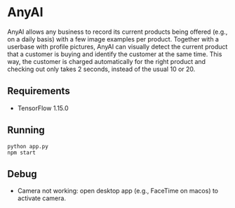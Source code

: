 # AnyAI
AnyAI allows any business to record its current products being offered (e.g., on a daily basis) with a few image examples per product. Together with a userbase with profile pictures, AnyAI can visually detect the current product that a customer is buying and identify the customer at the same time. This way, the customer is charged automatically for the right product and checking out only takes 2 seconds, instead of the usual 10 or 20.

## Requirements
- TensorFlow 1.15.0

## Running
```
python app.py
npm start
```

## Debug
- Camera not working: open desktop app (e.g., FaceTime on macos) to activate camera.
